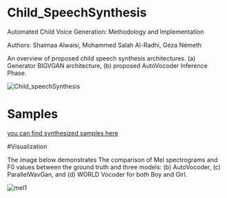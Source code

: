 # Child_SpeechSynthesis
Automated Child Voice Generation: Methodology and Implementation

Authors: Shaimaa Alwaisi, Mohammed Salah Al-Radhi, Géza Németh

An overview of proposed child speech synthesis architectures. (a) Generator BIGVGAN architecture, 
(b) proposed AutoVocoder Inference Phase. 

![Child_speechSynthesis](https://github.com/shaimaalwaisi/Child_SpeechSynthesis/assets/104090371/7fe2a184-b42b-436a-8678-64a05e2c8085)

# Samples 

[you can find synthesized samples here](https://shaimaalwaisi.github.io/Child_SpeechSynthesis/) 

#Visualization

The image below demonstrates The comparison of Mel spectrograms and F0 values between the ground truth and three models: (b) AutoVocoder, (c) ParallelWavGan, and (d) WORLD Vocoder for both Boy and Girl.


![mel1](https://github.com/shaimaalwaisi/shaimaalwaisi.github.io/assets/104090371/5a9a0724-9b8d-4d4b-85ba-d6c3e3028d14)

